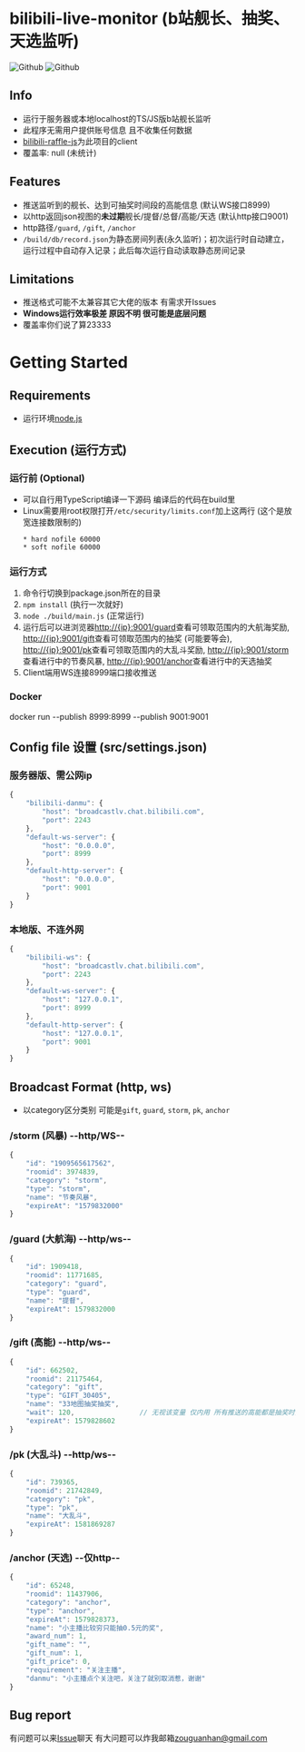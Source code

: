 # bilibili-live-monitor (b站舰长、抽奖、天选监听)
![Github](https://img.shields.io/github/license/Billyzou0741326/bilibili-live-raffle-monitor)
![Github](https://img.shields.io/badge/nodejs-10.16.3-blue)

## Info
 - 运行于服务器或本地localhost的TS/JS版b站舰长监听
 - 此程序无需用户提供账号信息 且不收集任何数据
 - [bilibili-raffle-js](https://github.com/Billyzou0741326/bilibili-raffle-js)为此项目的client
 - 覆盖率: null (未统计)

## Features
 - 推送监听到的舰长、达到可抽奖时间段的高能信息 (默认WS接口8999)
 - 以http返回json视图的**未过期**舰长/提督/总督/高能/天选 (默认http接口9001)
 - http路径`/guard`, `/gift`, `/anchor`
 - `/build/db/record.json`为静态房间列表(永久监听)；初次运行时自动建立，运行过程中自动存入记录；此后每次运行自动读取静态房间记录

## Limitations
 - 推送格式可能不太兼容其它大佬的版本 有需求开Issues
 - **Windows运行效率极差 原因不明 很可能是底层问题**
 - 覆盖率你们说了算23333



# Getting Started

## Requirements
 - 运行环境[node.js](https://nodejs.org/en/download/)

## Execution (运行方式)

### 运行前 (Optional)
 - 可以自行用TypeScript编译一下源码 编译后的代码在build里
 - Linux需要用root权限打开`/etc/security/limits.conf`加上这两行 (这个是放宽连接数限制的)   
    ```
    * hard nofile 60000
    * soft nofile 60000
    ```

### 运行方式
 1. 命令行切换到package.json所在的目录
 2. `npm install`                       (执行一次就好)
 3. `node ./build/main.js`              (正常运行)
 4. 运行后可以进浏览器<http://{ip}:9001/guard>查看可领取范围内的大航海奖励, <http://{ip}:9001/gift>查看可领取范围内的抽奖 (可能要等会), <http://{ip}:9001/pk>查看可领取范围内的大乱斗奖励, <http://{ip}:9001/storm>查看进行中的节奏风暴, <http://{ip}:9001/anchor>查看进行中的天选抽奖
 5. Client端用WS连接8999端口接收推送

### Docker
docker run --publish 8999:8999 --publish 9001:9001 <image-name>

## Config file 设置 (src/settings.json)

### 服务器版、需公网ip
```javascript
{
    "bilibili-danmu": {
        "host": "broadcastlv.chat.bilibili.com",
        "port": 2243
    },
    "default-ws-server": {
        "host": "0.0.0.0",
        "port": 8999
    },
    "default-http-server": {
        "host": "0.0.0.0",
        "port": 9001
    }
}
```

### 本地版、不连外网
```javascript
{
    "bilibili-ws": {
        "host": "broadcastlv.chat.bilibili.com",
        "port": 2243
    },
    "default-ws-server": {
        "host": "127.0.0.1",
        "port": 8999
    },
    "default-http-server": {
        "host": "127.0.0.1",
        "port": 9001
    }
}
```

## Broadcast Format (http, ws)

 - 以category区分类别 可能是`gift`, `guard`, `storm`, `pk`, `anchor`

### /storm (风暴) --http/WS--
```javascript
{
    "id": "1909565617562",
    "roomid": 3974839,
    "category": "storm",
    "type": "storm",
    "name": "节奏风暴",
    "expireAt": "1579832000"
}
```

### /guard (大航海) --http/ws--
```javascript
{
    "id": 1909418,
    "roomid": 11771685,
    "category": "guard",
    "type": "guard",
    "name": "提督",
    "expireAt": 1579832000
}
```

### /gift (高能) --http/ws--
```javascript
{
    "id": 662502,
    "roomid": 21175464,
    "category": "gift",
    "type": "GIFT_30405",
    "name": "33地图抽奖抽奖",
    "wait": 120,                // 无视该变量 仅内用 所有推送的高能都是抽奖时间段内的
    "expireAt": 1579828602
}
```

### /pk (大乱斗) --http/ws--
```javascript
{
    "id": 739365,
    "roomid": 21742849,
    "category": "pk",
    "type": "pk",
    "name": "大乱斗",
    "expireAt": 1581869287
}
```

### /anchor (天选) --仅http--
```javascript
{
    "id": 65248,
    "roomid": 11437906,
    "category": "anchor",
    "type": "anchor",
    "expireAt": 1579828373,
    "name": "小主播比较穷只能抽0.5元的奖",
    "award_num": 1,
    "gift_name": "",
    "gift_num": 1,
    "gift_price": 0,
    "requirement": "关注主播",
    "danmu": "小主播点个关注吧，关注了就别取消惹，谢谢"
}
```

## Bug report
有问题可以来[Issue](https://github.com/Billyzou0741326/bilibili-live-monitor-ts/issues)聊天
有大问题可以炸我邮箱<zouguanhan@gmail.com>
